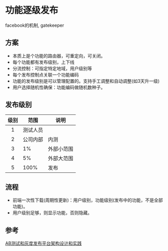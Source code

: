 # 功能逐级发布
facebook的机制, gatekeeper

## 方案
* 本质上是个功能的路由器，可重定向，可关闭。
* 每个功能都有发布级别，上下线
* 分流控制：可指定特定地域，用户级别等
* 每个发布控制点关联一个功能编码
* 功能的发布级别是可以管理配置的。支持手工调整和自动调整(如3天升一级)
* 用户选择随机性确保：功能编码做随机数种子。

## 发布级别

| 级别 | 范围 | 说明 |
| :----: | ---- | ---- |
| 1 | 测试人员 |  |
| 2 | 公司内部 | 内测 |
| 3 | 1% | 外部小范围 |
| 4 | 5% | 外部大范围 |
| 5 | 100% | 发布 |

## 流程
* 前端一次性下载(周期性更新)：用户级别，功能级别(发布中的功能，不是全部功能)。
* 用户级别足够，则显示功能，否则隐藏。

## 参考
[AB测试和灰度发布平台架构设计和实践](http://doc.mbalib.com/view/1622be0db26dc1400284e0ea95fd2f80.html)
